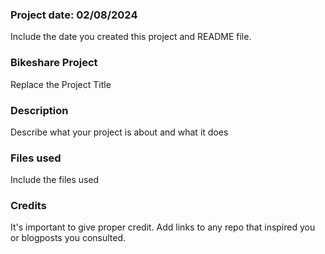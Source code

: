 

### Project date: 02/08/2024
Include the date you created this project and README file.

### Bikeshare Project 
Replace the Project Title

### Description
Describe what your project is about and what it does

### Files used
Include the files used

### Credits
It's important to give proper credit. Add links to any repo that inspired you or blogposts you consulted.

